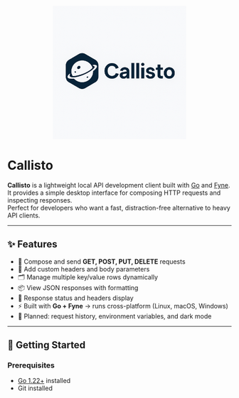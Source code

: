 <div align="center">
  <img src="assets/callisto-logo.png" alt="Callisto Logo" width="300"/>
</div>

# Callisto

**Callisto** is a lightweight local API development client built with [Go](https://go.dev/) and [Fyne](https://fyne.io/).  
It provides a simple desktop interface for composing HTTP requests and inspecting responses.  
Perfect for developers who want a fast, distraction-free alternative to heavy API clients.

---

## ✨ Features

- 📝 Compose and send **GET, POST, PUT, DELETE** requests  
- 🔑 Add custom headers and body parameters  
- 🗂️ Manage multiple key/value rows dynamically  
- 📦 View JSON responses with formatting  
- 📜 Response status and headers display  
- ⚡ Built with **Go + Fyne** → runs cross-platform (Linux, macOS, Windows)  
- 🧪 Planned: request history, environment variables, and dark mode  

---

## 🚀 Getting Started

### Prerequisites
- [Go 1.22+](https://go.dev/dl/) installed  
- Git installed  